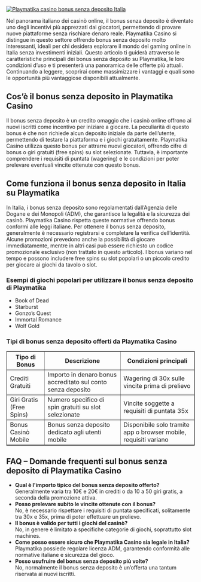 [![Playmatika casino bonus senza deposito Italia](https://123-caf.pages.dev/gitsignup.png)](https://vrmoo.ru/Bt82HjjY)

<p>Nel panorama italiano dei casinò online, il bonus senza deposito è diventato uno degli incentivi più apprezzati dai giocatori, permettendo di provare nuove piattaforme senza rischiare denaro reale. Playmatika Casino si distingue in questo settore offrendo bonus senza deposito molto interessanti, ideali per chi desidera esplorare il mondo del gaming online in Italia senza investimenti iniziali. Questo articolo ti guiderà attraverso le caratteristiche principali dei bonus senza deposito su Playmatika, le loro condizioni d’uso e ti presenterà una panoramica delle offerte più attuali. Continuando a leggere, scoprirai come massimizzare i vantaggi e quali sono le opportunità più vantaggiose disponibili attualmente.</p>  <h2>Cos’è il bonus senza deposito in Playmatika Casino</h2> <p>Il bonus senza deposito è un credito omaggio che i casinò online offrono ai nuovi iscritti come incentivo per iniziare a giocare. La peculiarità di questo bonus è che non richiede alcun deposito iniziale da parte dell’utente, permettendo di testare la piattaforma e i giochi gratuitamente. Playmatika Casino utilizza questo bonus per attrarre nuovi giocatori, offrendo cifre di bonus o giri gratuiti (free spins) su slot selezionate. Tuttavia, è importante comprendere i requisiti di puntata (wagering) e le condizioni per poter prelevare eventuali vincite ottenute con questo bonus.</p>  <h2>Come funziona il bonus senza deposito in Italia su Playmatika</h2> <p>In Italia, i bonus senza deposito sono regolamentati dall’Agenzia delle Dogane e dei Monopoli (ADM), che garantisce la legalità e la sicurezza dei casinò. Playmatika Casino rispetta queste normative offrendo bonus conformi alle leggi italiane. Per ottenere il bonus senza deposito, generalmente è necessario registrarsi e completare la verifica dell’identità. Alcune promozioni prevedono anche la possibilità di giocare immediatamente, mentre in altri casi può essere richiesto un codice promozionale esclusivo (non trattato in questo articolo). I bonus variano nel tempo e possono includere free spins su slot popolari o un piccolo credito per giocare ai giochi da tavolo o slot.</p>  <h3>Esempi di giochi popolari per utilizzare il bonus senza deposito di Playmatika</h3> <ul>   <li>Book of Dead</li>   <li>Starburst</li>   <li>Gonzo’s Quest</li>   <li>Immortal Romance</li>   <li>Wolf Gold</li> </ul>  <h3>Tipi di bonus senza deposito offerti da Playmatika Casino</h3> <table border="1" cellspacing="0" cellpadding="8">   <thead>     <tr>       <th>Tipo di Bonus</th>       <th>Descrizione</th>       <th>Condizioni principali</th>     </tr>   </thead>   <tbody>     <tr>       <td>Crediti Gratuiti</td>       <td>Importo in denaro bonus accreditato sul conto senza deposito</td>       <td>Wagering di 30x sulle vincite prima di prelievo</td>     </tr>     <tr>       <td>Giri Gratis (Free Spins)</td>       <td>Numero specifico di spin gratuiti su slot selezionate</td>       <td>Vincite soggette a requisiti di puntata 35x</td>     </tr>     <tr>       <td>Bonus Casinò Mobile</td>       <td>Bonus senza deposito dedicato agli utenti mobile</td>       <td>Disponibile solo tramite app o browser mobile, requisiti variano</td>     </tr>   </tbody> </table>  <h2>FAQ – Domande frequenti sul bonus senza deposito di Playmatika Casino</h2> <ul>   <li><strong>Qual è l'importo tipico del bonus senza deposito offerto?</strong><br>Generalmente varia tra 10€ e 20€ in crediti o da 10 a 50 giri gratis, a seconda della promozione attiva.</li>   <li><strong>Posso prelevare subito le vincite ottenute con il bonus?</strong><br>No, è necessario rispettare i requisiti di puntata specificati, solitamente tra 30x e 35x, prima di poter effettuare un prelievo.</li>   <li><strong>Il bonus è valido per tutti i giochi del casinò?</strong><br>No, in genere è limitato a specifiche categorie di giochi, soprattutto slot machines.</li>   <li><strong>Come posso essere sicuro che Playmatika Casino sia legale in Italia?</strong><br>Playmatika possiede regolare licenza ADM, garantendo conformità alle normative italiane e sicurezza del gioco.</li>   <li><strong>Posso usufruire del bonus senza deposito più volte?</strong><br>No, normalmente il bonus senza deposito è un’offerta una tantum riservata ai nuovi iscritti.</li> </ul>